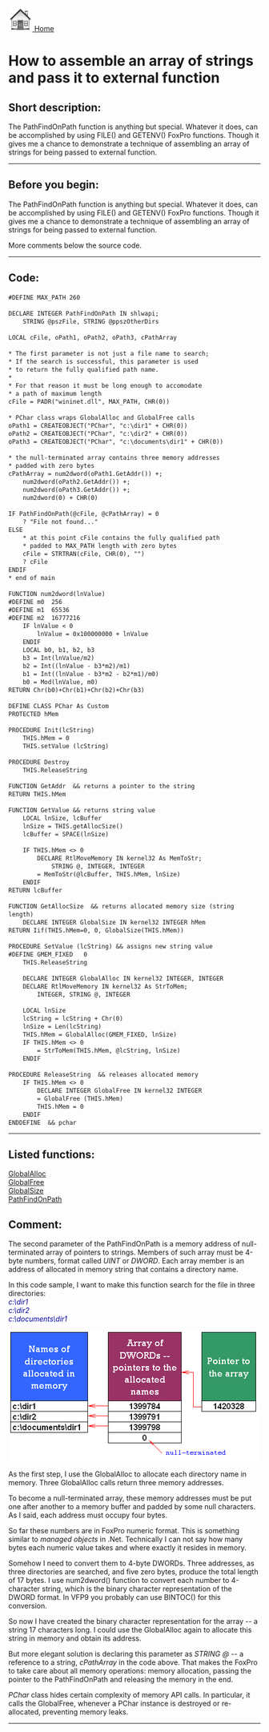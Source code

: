 [<img src="../images/home.png"> Home ](https://github.com/VFPX/Win32API)  

# How to assemble an array of strings and pass it to external function

## Short description:
The PathFindOnPath function is anything but special. Whatever it does, can be accomplished by using FILE() and GETENV() FoxPro functions. Though it gives me a chance to demonstrate a technique of assembling an array of strings for being passed to external function.  
***  


## Before you begin:
The PathFindOnPath function is anything but special. Whatever it does, can be accomplished by using FILE() and GETENV() FoxPro functions. Though it gives me a chance to demonstrate a technique of assembling an array of strings for being passed to external function.  

More comments below the source code.  
  
***  


## Code:
```foxpro  
#DEFINE MAX_PATH 260

DECLARE INTEGER PathFindOnPath IN shlwapi;
	STRING @pszFile, STRING @ppszOtherDirs

LOCAL cFile, oPath1, oPath2, oPath3, cPathArray

* The first parameter is not just a file name to search;
* If the search is successful, this parameter is used
* to return the fully qualified path name.
*
* For that reason it must be long enough to accomodate
* a path of maximum length
cFile = PADR("wininet.dll", MAX_PATH, CHR(0))

* PChar class wraps GlobalAlloc and GlobalFree calls
oPath1 = CREATEOBJECT("PChar", "c:\dir1" + CHR(0))
oPath2 = CREATEOBJECT("PChar", "c:\dir2" + CHR(0))
oPath3 = CREATEOBJECT("PChar", "c:\documents\dir1" + CHR(0))

* the null-terminated array contains three memory addresses
* padded with zero bytes
cPathArray = num2dword(oPath1.GetAddr()) +;
	num2dword(oPath2.GetAddr()) +;
	num2dword(oPath3.GetAddr()) +;
	num2dword(0) + CHR(0)

IF PathFindOnPath(@cFile, @cPathArray) = 0
	? "File not found..."
ELSE
	* at this point cFile contains the fully qualified path
	* padded to MAX_PATH length with zero bytes
	cFile = STRTRAN(cFile, CHR(0), "")
	? cFile
ENDIF
* end of main

FUNCTION num2dword(lnValue)
#DEFINE m0  256
#DEFINE m1  65536
#DEFINE m2  16777216
	IF lnValue < 0
		lnValue = 0x100000000 + lnValue
	ENDIF
	LOCAL b0, b1, b2, b3
	b3 = Int(lnValue/m2)
	b2 = Int((lnValue - b3*m2)/m1)
	b1 = Int((lnValue - b3*m2 - b2*m1)/m0)
	b0 = Mod(lnValue, m0)
RETURN Chr(b0)+Chr(b1)+Chr(b2)+Chr(b3)

DEFINE CLASS PChar As Custom
PROTECTED hMem

PROCEDURE Init(lcString)
	THIS.hMem = 0
	THIS.setValue (lcString)

PROCEDURE Destroy
	THIS.ReleaseString

FUNCTION GetAddr  && returns a pointer to the string
RETURN THIS.hMem

FUNCTION GetValue && returns string value
	LOCAL lnSize, lcBuffer
	lnSize = THIS.getAllocSize()
	lcBuffer = SPACE(lnSize)

	IF THIS.hMem <> 0
		DECLARE RtlMoveMemory IN kernel32 As MemToStr;
			STRING @, INTEGER, INTEGER
		= MemToStr(@lcBuffer, THIS.hMem, lnSize)
	ENDIF
RETURN lcBuffer

FUNCTION GetAllocSize  && returns allocated memory size (string length)
	DECLARE INTEGER GlobalSize IN kernel32 INTEGER hMem
RETURN Iif(THIS.hMem=0, 0, GlobalSize(THIS.hMem))

PROCEDURE SetValue (lcString) && assigns new string value
#DEFINE GMEM_FIXED   0
	THIS.ReleaseString

	DECLARE INTEGER GlobalAlloc IN kernel32 INTEGER, INTEGER
	DECLARE RtlMoveMemory IN kernel32 As StrToMem;
		INTEGER, STRING @, INTEGER

	LOCAL lnSize
	lcString = lcString + Chr(0)
	lnSize = Len(lcString)
	THIS.hMem = GlobalAlloc(GMEM_FIXED, lnSize)
	IF THIS.hMem <> 0
		= StrToMem(THIS.hMem, @lcString, lnSize)
	ENDIF

PROCEDURE ReleaseString  && releases allocated memory
	IF THIS.hMem <> 0
		DECLARE INTEGER GlobalFree IN kernel32 INTEGER
		= GlobalFree (THIS.hMem)
		THIS.hMem = 0
	ENDIF
ENDDEFINE  && pchar  
```  
***  


## Listed functions:
[GlobalAlloc](../libraries/kernel32/GlobalAlloc.md)  
[GlobalFree](../libraries/kernel32/GlobalFree.md)  
[GlobalSize](../libraries/kernel32/GlobalSize.md)  
[PathFindOnPath](../libraries/netapi32/PathFindOnPath.md)  

## Comment:
The second parameter of the PathFindOnPath is a memory address of null-terminated array of pointers to strings. Members of such array must be 4-byte numbers, format called *UINT* or *DWORD*. Each array member is an address of allocated in memory string that contains a directory name.  
  
In this code sample, I want to make this function search for the file in three directories:*<font color=#0000a0>  
c:\dir1  
c:\dir2  
c:\documents\dir1</font>*  
  
![](../images/arrofstrings.png)

As the first step, I use the GlobalAlloc to allocate each directory name in memory. Three GlobalAlloc calls return three memory addresses.  
  
To become a null-terminated array, these memory addresses must be put one after another to a memory buffer and padded by some null characters. As I said, each address must occupy four bytes.  
  
So far these numbers are in FoxPro numeric format. This is something similar to *managed objects* in .Net. Technically I can not say how many bytes each numeric value takes and where exactly it resides in memory.  
  
Somehow I need to convert them to 4-byte DWORDs. Three addresses, as three directories are searched, and five zero bytes, produce the total length of 17 bytes. I use num2dword() function to convert each number to 4-character string, which is the binary character representation of the DWORD format. In VFP9 you probably can use BINTOC() for this conversion.  
  
So now I have created the binary character representation for the array -- a string 17 characters long. I could use the GlobalAlloc again to allocate this string in memory and obtain its address.   
  
But more elegant solution is declaring this parameter as *STRING @* -- a reference to a string, *cPathArray* in the code above. That makes the FoxPro to take care about all memory operations: memory allocation, passing the pointer to the PathFindOnPath and releasing the memory in the end.  
  
*PChar* class hides certain complexity of memory API calls. In particular, it calls the GlobalFree, whenever a PChar instance is destroyed or re-allocated, preventing memory leaks.  
  
***  

